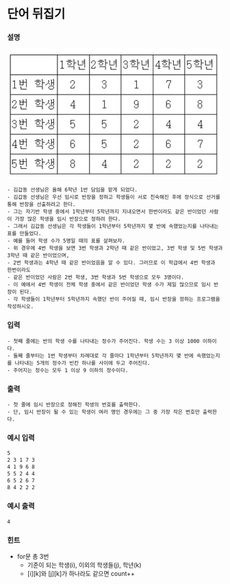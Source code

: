 # 단어 뒤집기

### **설명**
![img.png](img.png)

    - 김갑동 선생님은 올해 6학년 1반 담임을 맡게 되었다.
    - 김갑동 선생님은 우선 임시로 반장을 정하고 학생들이 서로 친숙해진 후에 정식으로 선거를 통해 반장을 선출하려고 한다.
    - 그는 자기반 학생 중에서 1학년부터 5학년까지 지내오면서 한번이라도 같은 반이었던 사람이 가장 많은 학생을 임시 반장으로 정하려 한다.
    - 그래서 김갑동 선생님은 각 학생들이 1학년부터 5학년까지 몇 반에 속했었는지를 나타내는 표를 만들었다.
    - 예를 들어 학생 수가 5명일 때의 표를 살펴보자.
    - 위 경우에 4번 학생을 보면 3번 학생과 2학년 때 같은 반이었고, 3번 학생 및 5번 학생과 3학년 때 같은 반이었으며,
    - 2번 학생과는 4학년 때 같은 반이었음을 알 수 있다. 그러므로 이 학급에서 4번 학생과 한번이라도
    - 같은 반이었던 사람은 2번 학생, 3번 학생과 5번 학생으로 모두 3명이다.
    - 이 예에서 4번 학생이 전체 학생 중에서 같은 반이었던 학생 수가 제일 많으므로 임시 반장이 된다.
    - 각 학생들이 1학년부터 5학년까지 속했던 반이 주어질 때, 임시 반장을 정하는 프로그램을 작성하시오.
    
### **입력**
    - 첫째 줄에는 반의 학생 수를 나타내는 정수가 주어진다. 학생 수는 3 이상 1000 이하이다.
    - 둘째 줄부터는 1번 학생부터 차례대로 각 줄마다 1학년부터 5학년까지 몇 반에 속했었는지를 나타내는 5개의 정수가 빈칸 하나를 사이에 두고 주어진다.
    - 주어지는 정수는 모두 1 이상 9 이하의 정수이다.


### **출력**
    - 첫 줄에 임시 반장으로 정해진 학생의 번호를 출력한다.
    - 단, 임시 반장이 될 수 있는 학생이 여러 명인 경우에는 그 중 가장 작은 번호만 출력한다.


### 예시 입력
    5
    2 3 1 7 3
    4 1 9 6 8
    5 5 2 4 4
    6 5 2 6 7
    8 4 2 2 2

### 예시 출력
    4

### 힌트
- for문 총 3번
  - 기준이 되는 학생(i), 이외의 학생들(j), 학년(k)
  - [i][k]와 [j][k]가 하나라도 같으면 count++